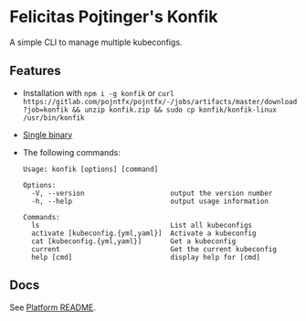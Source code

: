 # Felicitas Pojtinger's Konfik

A simple CLI to manage multiple kubeconfigs.

## Features

- Installation with `npm i -g konfik` or `curl https://gitlab.com/pojntfx/pojntfx/-/jobs/artifacts/master/download?job=konfik && unzip konfik.zip && sudo cp konfik/konfik-linux /usr/bin/konfik`
- [Single binary](./package.json)
- The following commands:

  ```plaintext
  Usage: konfik [options] [command]

  Options:
    -V, --version                     output the version number
    -h, --help                        output usage information

  Commands:
    ls                                List all kubeconfigs
    activate [kubeconfig.{yml,yaml}]  Activate a kubeconfig
    cat [kubeconfig.{yml,yaml}]       Get a kubeconfig
    current                           Get the current kubeconfig
    help [cmd]                        display help for [cmd]
  ```

## Docs

See [Platform README](../../README.md).
